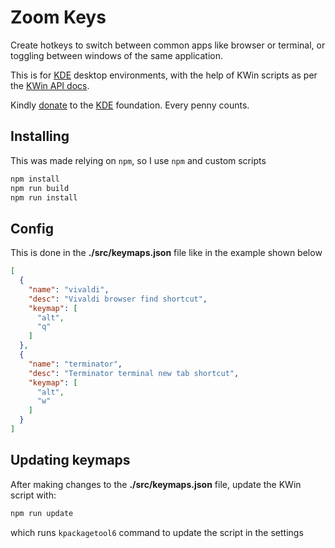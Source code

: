 # Zoom Keys

Create hotkeys to switch between common apps like browser or terminal, or toggling between windows of the same application.

This is for [KDE](https://kde.org/) desktop environments, with the help of KWin scripts as per the [KWin API docs](https://develop.kde.org/docs/plasma/kwin/api/).

Kindly [donate](https://kde.org/fundraisers/yearend2024/) to the [KDE](https://kde.org/) foundation. Every penny counts.

## Installing

This was made relying on `npm`, so I use `npm` and custom scripts

```bash
npm install
npm run build
npm run install
```

## Config

This is done in the **./src/keymaps.json** file like in the example shown below

```json
[
  {
    "name": "vivaldi",
    "desc": "Vivaldi browser find shortcut",
    "keymap": [
      "alt",
      "q"
    ]
  },
  {
    "name": "terminator",
    "desc": "Terminator terminal new tab shortcut",
    "keymap": [
      "alt",
      "w"
    ]
  }
]
```

## Updating keymaps

After making changes to the **./src/keymaps.json** file, update the KWin script with:

```bash
npm run update
```

which runs `kpackagetool6` command to update the script in the settings

